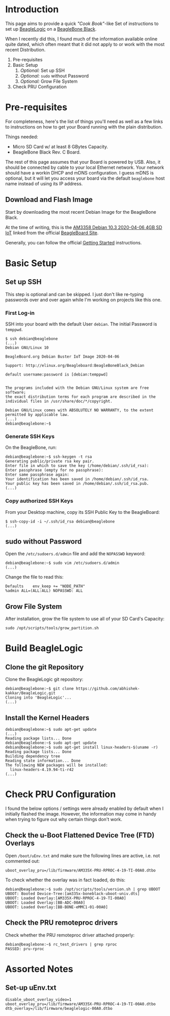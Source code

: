 # Introduction
This page aims to provide a quick _"Cook Book"_-like Set of instructions to set up [BeagleLogic](http://beaglelogic.net) on a [BeagleBone Black](https://beagleboard.org/black).

When I recently did this, I found much of the information available online quite dated, which often meant that it did not apply to or work with the most recent Distribution.

1. Pre-requisites
2. Basic Setup
   1.  _Optional:_ Set up SSH
   2.  _Optional:_ `sudo` without Password
   3.  _Optional:_ Grow File System
3. Check PRU Configuration


# Pre-requisites
For completeness, here's the list of things you'll need as well as a few links to instructions on how to get your Board running with the plain distribution.

Things needed:
- Micro SD Card w/ at least 8 GBytes Capacity.
- BeagleBone Black Rev. C Board.

The rest of this page assumes that your Board is powered by USB. Also, it should be connected by cable to your local Ethernet network. Your network should have a workin DHCP and mDNS configuration. I guess mDNS is optional, but it will let you access your board via the default `beaglebone` host name instead of using its IP address.

## Download and Flash Image
Start by downloading the most recent Debian Image for the BeagleBone Black.

At the time of writing, this is the [AM3358 Debian 10.3 2020-04-06 4GB SD IoT](https://debian.beagleboard.org/images/bone-debian-10.3-iot-armhf-2020-04-06-4gb.img.xz) linked from the official [BeagleBoard Site](https://beagleboard.org/latest-images).

Generally, you can follow the official [Getting Started](https://beagleboard.org/getting-started#update) instructions.

# Basic Setup

## Set up SSH
This step is optional and can be skipped. I just don't like re-typing passwords over and over again while I'm working on projects like this one.

### First Log-in
SSH into your board with the default User `debian`. The initial Password is `temppwd`.

```
$ ssh debian@beaglebone
(...)
Debian GNU/Linux 10

BeagleBoard.org Debian Buster IoT Image 2020-04-06

Support: http://elinux.org/Beagleboard:BeagleBoneBlack_Debian

default username:password is [debian:temppwd]


The programs included with the Debian GNU/Linux system are free software;
the exact distribution terms for each program are described in the
individual files in /usr/share/doc/*/copyright.

Debian GNU/Linux comes with ABSOLUTELY NO WARRANTY, to the extent
permitted by applicable law.
(...)
debian@beaglebone:~$
```

### Generate SSH Keys
On the BeagleBone, run:
```
debian@beaglebone:~$ ssh-keygen -t rsa
Generating public/private rsa key pair.
Enter file in which to save the key (/home/debian/.ssh/id_rsa): 
Enter passphrase (empty for no passphrase): 
Enter same passphrase again: 
Your identification has been saved in /home/debian/.ssh/id_rsa.
Your public key has been saved in /home/debian/.ssh/id_rsa.pub.
(...)
```

### Copy authorized SSH Keys
From your Desktop machine, copy its SSH Public Key to the BeagleBoard:

```
$ ssh-copy-id -i ~/.ssh/id_rsa debian@beaglebone
(...)
```

## sudo without Password
Open the `/etc/sudoers.d/admin` file and add the `NOPASSWD` keyword:

```
debian@beaglebone:~$ sudo vim /etc/sudoers.d/admin
(...)
```
Change the file to read this:

```
Defaults	env_keep += "NODE_PATH"
%admin ALL=(ALL:ALL) NOPASSWD: ALL
```

## Grow File System
After installation, grow the file system to use all of your SD Card's Capacity:

```
sudo /opt/scripts/tools/grow_partition.sh
```
# Build BeagleLogic

## Clone the git Repository
Clone the BeagleLogic git repository:
```
debian@beaglebone:~$ git clone https://github.com/abhishek-kakkar/BeagleLogic.git
Cloning into 'BeagleLogic'...
(...)
```

## Install the Kernel Headers
```
debian@beaglebone:~$ sudo apt-get update
(...)                                                                                             
Reading package lists... Done
debian@beaglebone:~$ sudo apt-get update
debian@beaglebone:~$ sudo apt-get install linux-headers-$(uname -r)
Reading package lists... Done
Building dependency tree       
Reading state information... Done
The following NEW packages will be installed:
  linux-headers-4.19.94-ti-r42
(...)
```

# Check PRU Configuration
I found the below options / settings were already enabled by default when I initially flashed the image. However, the information may come in handy when trying to figure out why certain things don't work.

## Check the u-Boot Flattened Device Tree (FTD) Overlays
Open `/boot/uEnv.txt` and make sure the following lines are active, i.e. not commented out:

```
uboot_overlay_pru=/lib/firmware/AM335X-PRU-RPROC-4-19-TI-00A0.dtbo
```

To check whether the overlay was in fact loaded, do this:

```
debian@beaglebone:~$ sudo /opt/scripts/tools/version.sh | grep UBOOT
UBOOT: Booted Device-Tree:[am335x-boneblack-uboot-univ.dts]
UBOOT: Loaded Overlay:[AM335X-PRU-RPROC-4-19-TI-00A0]
UBOOT: Loaded Overlay:[BB-ADC-00A0]
UBOOT: Loaded Overlay:[BB-BONE-eMMC1-01-00A0]
```

## Check the PRU remoteproc drivers
Check whether the PRU remoteproc driver attached properly:

```
debian@beaglebone:~$ rc_test_drivers | grep rproc
PASSED: pru-rproc
```

# Assorted Notes
## Set-up uEnv.txt
```
disable_uboot_overlay_video=1
uboot_overlay_pru=/lib/firmware/AM335X-PRU-RPROC-4-19-TI-00A0.dtbo
dtb_overlay=/lib/firmware/beaglelogic-00A0.dtbo
```
